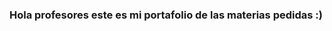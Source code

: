 ### Hola profesores este es mi portafolio de las materias pedidas :)

<!---
snedersoler/snedersoler is a ✨ special ✨ repository because its `README.md` (this file) appears on your GitHub profile.
You can click the Preview link to take a look at your changes.
--->
